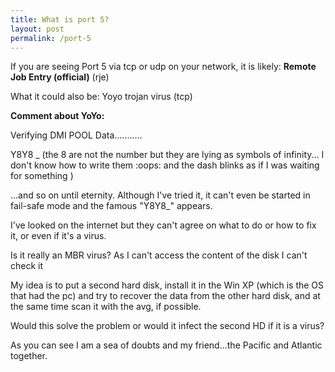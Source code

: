 ```yaml
---
title: What is port 5?
layout: post
permalink: /port-5
---
```


If you are seeing Port 5 via tcp or udp on your network, it is likely: **Remote Job Entry (official)** (rje)

What it could also be: Yoyo trojan virus (tcp)

**Comment about YoYo:**

Verifying DMI POOL Data...........

Y8Y8 _ (the 8 are not the number but they are lying as symbols of infinity... I don't know how to write them :oops: and the dash blinks as if I was waiting for something )

...and so on until eternity. Although I've tried it, it can't even be started in fail-safe mode and the famous "Y8Y8_" appears.

I've looked on the internet but they can't agree on what to do or how to fix it, or even if it's a virus.

Is it really an MBR virus? As I can't access the content of the disk I can't check it

My idea is to put a second hard disk, install it in the Win XP (which is the OS that had the pc) and try to recover the data from the other hard disk, and at the same time scan it with the avg, if possible.

Would this solve the problem or would it infect the second HD if it is a virus?

As you can see I am a sea of doubts and my friend...the Pacific and Atlantic together.
